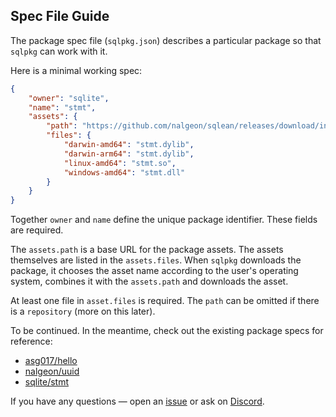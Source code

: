 ## Spec File Guide

The package spec file (`sqlpkg.json`) describes a particular package so that `sqlpkg` can work with it.

Here is a minimal working spec:

```json
{
    "owner": "sqlite",
    "name": "stmt",
    "assets": {
        "path": "https://github.com/nalgeon/sqlean/releases/download/incubator",
        "files": {
            "darwin-amd64": "stmt.dylib",
            "darwin-arm64": "stmt.dylib",
            "linux-amd64": "stmt.so",
            "windows-amd64": "stmt.dll"
        }
    }
}
```

Together `owner` and `name` define the unique package identifier. These fields are required.

The `assets.path` is a base URL for the package assets. The assets themselves are listed in the `assets.files`. When `sqlpkg` downloads the package, it chooses the asset name according to the user's operating system, combines it with the `assets.path` and downloads the asset.

At least one file in `asset.files` is required. The `path` can be omitted if there is a `repository` (more on this later).

To be continued. In the meantime, check out the existing package specs for reference:

-   [asg017/hello](https://github.com/nalgeon/sqlpkg/blob/main/pkg/asg017/hello.json)
-   [nalgeon/uuid](https://github.com/nalgeon/sqlpkg/blob/main/pkg/nalgeon/uuid.json)
-   [sqlite/stmt](https://github.com/nalgeon/sqlpkg/blob/main/pkg/sqlite/stmt.json)

If you have any questions — open an [issue](https://github.com/nalgeon/sqlpkg-cli/issues/new) or ask on [Discord](https://discord.com/invite/6VeJBMDs3q).

